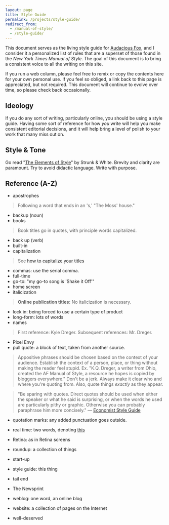 ```yaml
---
layout: page
title: Style Guide
permalink: /projects/style-guide/
redirect_from:
  - /manual-of-style/
  - /style-guide/
---
```


This document serves as the living style guide for [Audacious Fox](/), and I consider it a personalized list of rules that are a superset of those found in the _New York Times Manual of Style_. The goal of this document is to bring a consistent voice to all the writing on this site.

If you run a web column, please feel free to remix or copy the contents here for your own personal use. If you feel so obliged, a link back to this page is appreciated, but not required. This document will continue to evolve over time, so please check back occasionally.

## Ideology

If you do any sort of writing, particularly online, you should be using a style guide. Having some sort of reference for how _you_ write will help you make consistent editorial decisions, and it will help bring a level of polish to your work that many miss out on.

## Style & Tone

Go read "[The Elements of Style](https://en.wikipedia.org/wiki/The_Elements_of_Style)" by Strunk & White. Brevity and clarity are paramount. Try to avoid didactic language. Write with purpose.

## Reference (A-Z)

- apostrophes

> Following a word that ends in an 's,' "The Moss' house."

- backup (noun)
- books

> Book titles go in quotes, with principle words capitalized.

- back up (verb)
- built-in
- capitalization

> See [how to capitalize your titles](http://titlecapitalization.com)

- commas: use the serial comma.
- full-time
- go-to: "my go-to song is 'Shake it Off'"
- home screen
- italicization

> **Online publication titles:** No italicization is necessary.

- lock in: being forced to use a certain type of product
- long-form: lots of words
- names

> First reference: Kyle Dreger. Subsequent references: Mr. Dreger.

- Pixel Envy
- pull quote: a block of text, taken from another source.

> Appositive phrases should be chosen based on the context of your audience. Establish the context of a person, place, or thing without making the reader feel stupid. Ex. "K.Q. Dreger, a writer from Ohio, created the AF Manual of Style, a resource he hopes is copied by bloggers everywhere." Don't be a jerk. Always make it clear who and where you're quoting from. Also, quote things _exactly_ as they appear.

> "Be sparing with quotes. Direct quotes should be used when either the speaker or what he said is surprising, or when the words he used are particularly pithy or graphic. Otherwise you can probably paraphrase him more concisely." — [Economist Style Guide][esg] 

- quotation marks: any added punctuation goes outside. 
- real time: two words, denoting [this](https://en.wikipedia.org/wiki/Real-time)
- Retina: as in Retina screens
- roundup: a collection of things
- start-up
- style guide: this thing
- tail end

- The Newsprint
- weblog: one word, an online blog
- website: a collection of pages on the Internet
- well-deserved

[esg]:http://www.economist.com/style-guide/quotes